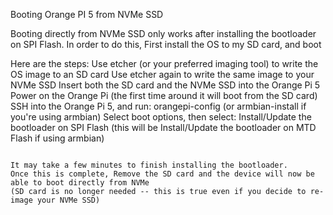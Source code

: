 Booting Orange PI 5 from NVMe SSD

Booting directly from NVMe SSD only works after installing the bootloader on SPI Flash.
In order to do this, First install the OS to my SD card, and boot

Here are the steps:
Use etcher (or your preferred imaging tool) to write the OS image to an SD card
Use etcher again to write the same image to your NVMe SSD
Insert both the SD card and the NVMe SSD into the Orange Pi 5
Power on the Orange Pi (the first time around it will boot from the SD card)
SSH into the Orange Pi 5, and run: orangepi-config (or armbian-install if you're using armbian)
Select boot options, then select: Install/Update the bootloader on SPI Flash (this will be Install/Update the bootloader on MTD Flash if using armbian)
```

It may take a few minutes to finish installing the bootloader.
Once this is complete, Remove the SD card and the device will now be able to boot directly from NVMe
(SD card is no longer needed -- this is true even if you decide to re-image your NVMe SSD)
